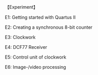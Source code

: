 【Experiment】

E1: Getting started with Quartus II

E2: Creating a synchronous 8-bit counter

E3: Clockwork

E4: DCF77 Receiver

E5: Control unit of clockwork

E6: Image-/video processing
